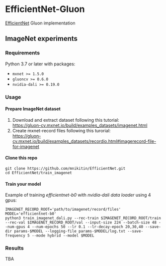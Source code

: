 # EfficientNet-Gluon
[EfficientNet](https://arxiv.org/abs/1905.11946) Gluon implementation

## ImageNet experiments

### Requirements
Python 3.7 or later with packages:
- `mxnet >= 1.5.0`
- `gluoncv >= 0.6.0`
- `nvidia-dali >= 0.19.0`

### Usage
#### Prepare ImageNet dataset
1. Download and extract dataset following this tutorial:<br/>
https://gluon-cv.mxnet.io/build/examples_datasets/imagenet.html
2. Create mxnet-record files following this turorial:<br/>
https://gluon-cv.mxnet.io/build/examples_datasets/recordio.html#imagerecord-file-for-imagenet

#### Clone this repo
```
git clone https://github.com/mnikitin/EfficientNet.git
cd EfficientNet/train_imagenet
```

#### Train your model
Example of training *efficientnet-b0* with *nvidia-dali data loader* using 4 gpus:
```
IMAGENET_RECORD_ROOT='path/to/imagenet/record/files'
MODEL='efficientnet-b0'
python3 train_imagenet_dali.py --rec-train $IMAGENET_RECORD_ROOT/train --rec-val $IMAGENET_RECORD_ROOT/val --input-size 224 --batch-size 48 --num-gpus 4 --num-epochs 50 --lr 0.1 --lr-decay-epoch 20,30,40 --save-dir params-$MODEL --logging-file params-$MODEL/log.txt --save-frequency 5 --mode hybrid --model $MODEL
```

### Results
TBA
